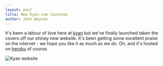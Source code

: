 ```yaml
---
layout: post
title: New Kyan.com launches
author: John Beynon
---
```

It's been a labour of love here at [kyan][] but we've finally launched
taken the covers off our shiney new website. It's been getting some excellent praise on the
internet - we hope you like it as much as we do. Oh, and it's hosted on
[heroku][] of course.

![Kyan website](https://img.skitch.com/20111111-myju68ttdwnxi9ex8111yt6mbf.jpg)

[kyan]: http://kyan.com
[heroku]: http://www.heroku.com
